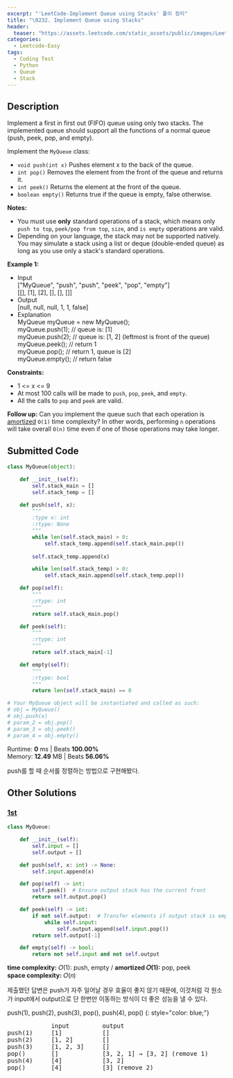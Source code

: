 ```yaml
---
excerpt: "'LeetCode-Implement Queue using Stacks' 풀이 정리"
title: "\0232. Implement Queue using Stacks"
header:
  teaser: "https://assets.leetcode.com/static_assets/public/images/LeetCode_Sharing.png"
categories:
  - Leetcode-Easy
tags:
  - Coding Test
  - Python
  - Queue
  - Stack
---
```


## <i class="fa-solid fa-file-lines"></i> Description

Implement a first in first out (FIFO) queue using only two stacks. The implemented queue should support all the functions of a normal queue (push, peek, pop, and empty).

Implement the `MyQueue` class:

- `void push(int x)` Pushes element x to the back of the queue.
- `int pop()` Removes the element from the front of the queue and returns it.
- `int peek()` Returns the element at the front of the queue.
- `boolean empty()` Returns true if the queue is empty, false otherwise.

**Notes:**

- You must use **only** standard operations of a stack, which means only `push to top`, `peek/pop from top`, `size`, and `is empty` operations are valid.
- Depending on your language, the stack may not be supported natively. You may simulate a stack using a list or deque (double-ended queue) as long as you use only a stack's standard operations.

**Example 1:**

- Input   
["MyQueue", "push", "push", "peek", "pop", "empty"]   
[[], [1], [2], [], [], []]
- Output   
[null, null, null, 1, 1, false]
- Explanation   
MyQueue myQueue = new MyQueue();   
myQueue.push(1); // queue is: [1]   
myQueue.push(2); // queue is: [1, 2] (leftmost is front of the queue)   
myQueue.peek(); // return 1   
myQueue.pop(); // return 1, queue is [2]   
myQueue.empty(); // return false

**Constraints:**

- 1 <= x <= 9
- At most 100 calls will be made to `push`, `pop`, `peek`, and `empty`.
- All the calls to `pop` and `peek` are valid.

**Follow up:** Can you implement the queue such that each operation is <a href="https://en.wikipedia.org/wiki/Amortized_analysis" target="_blank">amortized</a> `O(1)` time complexity? In other words, performing `n` operations will take overall `O(n)` time even if one of those operations may take longer.

## <i class="fa-solid fa-cloud-arrow-up"></i> Submitted Code

```python
class MyQueue(object):

    def __init__(self):
        self.stack_main = []
        self.stack_temp = []

    def push(self, x):
        """
        :type x: int
        :rtype: None
        """
        while len(self.stack_main) > 0:
            self.stack_temp.append(self.stack_main.pop())
        
        self.stack_temp.append(x)

        while len(self.stack_temp) > 0:
            self.stack_main.append(self.stack_temp.pop())

    def pop(self):
        """
        :rtype: int
        """
        return self.stack_main.pop()

    def peek(self):
        """
        :rtype: int
        """
        return self.stack_main[-1]

    def empty(self):
        """
        :rtype: bool
        """
        return len(self.stack_main) == 0

# Your MyQueue object will be instantiated and called as such:
# obj = MyQueue()
# obj.push(x)
# param_2 = obj.pop()
# param_3 = obj.peek()
# param_4 = obj.empty()
```
<i class="fa-solid fa-clock"></i> Runtime: **0** ms \| Beats **100.00%**    
<i class="fa-solid fa-memory"></i> Memory: **12.49** MB \| Beats **56.06%**

push를 할 때 순서를 정렬하는 방법으로 구현해봤다.

## <i class="fa-solid fa-flask"></i> Other Solutions

### <a href="https://leetcode.com/problems/implement-queue-using-stacks/solutions/6579732/video-simple-solution-by-niits-sqaw/" target="_blank">1st</a>

```python
class MyQueue:

    def __init__(self):
        self.input = []
        self.output = []

    def push(self, x: int) -> None:
        self.input.append(x)

    def pop(self) -> int:
        self.peek()  # Ensure output stack has the current front
        return self.output.pop()

    def peek(self) -> int:
        if not self.output:  # Transfer elements if output stack is empty
            while self.input:
                self.output.append(self.input.pop())
        return self.output[-1]

    def empty(self) -> bool:
        return not self.input and not self.output
```
<i class="fa-solid fa-clock"></i> **time complexity:** 𝑂(1): push, empty / **amortized 𝑂(1):** pop, peek    
<i class="fa-solid fa-memory"></i> **space complexity:** 𝑂(𝑛) 

제출했던 답변은 push가 자주 일어날 경우 효율이 좋지 않기 때문에, 이것처럼 각 원소가 input에서 output으로 단 한번만 이동하는 방식이 더 좋은 성능을 낼 수 있다.

push(1), push(2), push(3), pop(), push(4), pop()
{: style="color: blue;"}
<pre>
            input         output
push(1)     [1]           []
push(2)     [1, 2]        []
push(3)     [1, 2, 3]     []
pop()       []            [3, 2, 1] → [3, 2] (remove 1)
push(4)     [4]           [3, 2]
pop()       [4]           [3] (remove 2)
</pre>